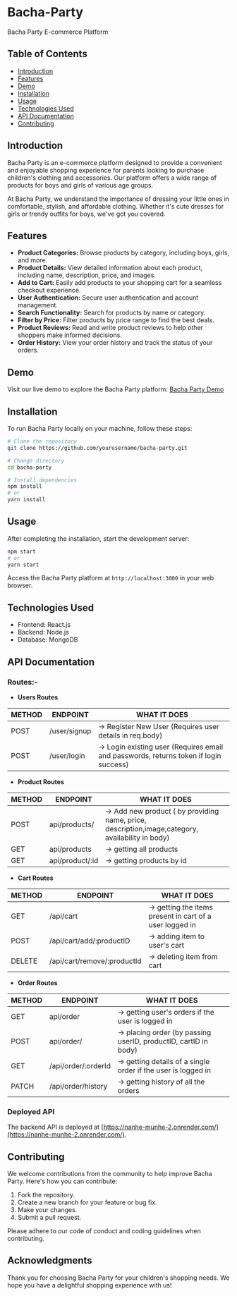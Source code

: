 # Bacha-Party

Bacha Party E-commerce Platform

## Table of Contents

- [Introduction](#introduction)
- [Features](#features)
- [Demo](#demo)
- [Installation](#installation)
- [Usage](#usage)
- [Technologies Used](#technologies-used)
- [API Documentation](#api-documentation)
- [Contributing](#contributing)
  
## Introduction

Bacha Party is an e-commerce platform designed to provide a convenient and enjoyable shopping experience for parents looking to purchase children's clothing and accessories. Our platform offers a wide range of products for boys and girls of various age groups.

At Bacha Party, we understand the importance of dressing your little ones in comfortable, stylish, and affordable clothing. Whether it's cute dresses for girls or trendy outfits for boys, we've got you covered.

## Features

- **Product Categories:** Browse products by category, including boys, girls, and more.
- **Product Details:** View detailed information about each product, including name, description, price, and images.
- **Add to Cart:** Easily add products to your shopping cart for a seamless checkout experience.
- **User Authentication:** Secure user authentication and account management.
- **Search Functionality:** Search for products by name or category.
- **Filter by Price:** Filter products by price range to find the best deals.
- **Product Reviews:** Read and write product reviews to help other shoppers make informed decisions.
- **Order History:** View your order history and track the status of your orders.

## Demo

Visit our live demo to explore the Bacha Party platform: [Bacha Party Demo](https://bacha-party.vercel.app/)

## Installation

To run Bacha Party locally on your machine, follow these steps:

```bash
# Clone the repository
git clone https://github.com/yourusername/bacha-party.git

# Change directory
cd bacha-party

# Install dependencies
npm install
# or
yarn install
```

## Usage

After completing the installation, start the development server:

```bash
npm start
# or
yarn start
```

Access the Bacha Party platform at `http://localhost:3000` in your web browser.

## Technologies Used

- Frontend: React.js
- Backend: Node.js
- Database: MongoDB

## API Documentation

### Routes:-

- **Users Routes**

| METHOD | ENDPOINT       | WHAT IT DOES                                                                          |
| ------ | -------------- | ------------------------------------------------------------------------------------- |
| POST   | /user/signup | -> Register New User (Requires user details in req.body)                              |
| POST   | /user/login    | -> Login existing user (Requires email and passwords, returns token if login success) |

- **Product Routes**

| METHOD | ENDPOINT            | WHAT IT DOES                                                                                   |
| ------ | ------------------- | ---------------------------------------------------------------------------------------------- |
| POST   | api/products/ | -> Add new product ( by providing name, price, description,image,category, availability in body) |
| GET    | api/products            | -> getting all products                                                                        |
| GET    | api/product/:id | -> getting products by id                                                                      |

- **Cart Routes**

| METHOD | ENDPOINT                         | WHAT IT DOES                                             |
| ------ | -------------------------------- | -------------------------------------------------------- |
| GET    | /api/cart                            | -> getting the items present in cart of a user logged in |
| POST   | /api/cart/add/:productID             | -> adding item to user's cart                            |
| DELETE | /api/cart/remove/:productId          | -> deleting item from cart                               |

- **Order Routes**

| METHOD | ENDPOINT          | WHAT IT DOES                                                    |
| ------ | ----------------- | --------------------------------------------------------------- |
| GET    | api/order            | -> getting user's orders if the user is logged in                                    |
| POST   | api/order/           | -> placing order (by passing userID, productID, cartID in body) |
| GET    | /api/order/:orderId   | -> getting details of a single order if the user is logged in                       |
| PATCH  | /api/order/history    | -> getting history of all the orders        |

### Deployed API

The backend API is deployed at [https://nanhe-munhe-2.onrender.com/](https://nanhe-munhe-2.onrender.com/).

## Contributing

We welcome contributions from the community to help improve Bacha Party. Here's how you can contribute:

1. Fork the repository.
2. Create a new branch for your feature or bug fix.
3. Make your changes.
4. Submit a pull request.

Please adhere to our code of conduct and coding guidelines when contributing.

## Acknowledgments

Thank you for choosing Bacha Party for your children's shopping needs. We hope you have a delightful shopping experience with us!

